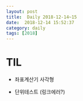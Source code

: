 ```yaml
---
layout: post
title:  Daily 2018-12-14~15
date:  2018-12-14 15:52:37
category: daily
tags: [2018]
---
```


# TIL

* 좌표계산기 사각형

* 단위테스트 (링크에러?)

